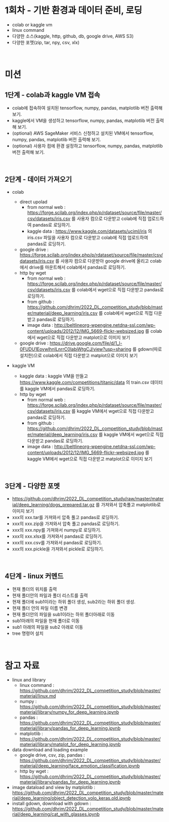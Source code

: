 # 1회차 - 기반 환경과 데이터 준비, 로딩

- colab or kaggle vm
- linux command
- 다양한 소스(kaggle, http, github, db, google drive, AWS S3)
- 다양한 포멧(zip, tar, npy, csv, xlx)

<br>

# 미션

## 1단계 - colab과 kaggle VM 접속
- colab에 접속하여 설치된 tensorflow, numpy, pandas, matplotlib 버전 출력해 보기.
- kaggle에서 VM을 생성하고 tensorflow, numpy, pandas, matplotlib 버전 출력해 보기.
- (optional) AWS SageMaker 서비스 신청하고 설치된 VM에서 tensorflow, numpy, pandas, matplotlib 버전 출력해 보기.
- (optional) 사용자 컴에 환경 설정하고 tensorflow, numpy, pandas, matplotlib 버전 출력해 보기.

<br>

## 2단계 - 데이터 가져오기
- colab
    - direct upolad
        - from normal web : https://forge.scilab.org/index.php/p/rdataset/source/file/master/csv/datasets/iris.csv 를 사용자 컴으로 다운받고 colab에 직접 업로드하여 pandas로 로딩하기.
        - kaggle data : https://www.kaggle.com/datasets/uciml/iris 의 iris.csv 파일을 사용자 컴으로 다운받고 colab에 직접 업로드하여 pandas로 로딩하기.
    - google drive : https://forge.scilab.org/index.php/p/rdataset/source/file/master/csv/datasets/iris.csv 를 사용자 컴으로 다운받아 google drive에 올리고 colab에서 drive를 마운트해서 colab에서 pandas로 로딩하기.
    - http by wget
        - from normal web : https://forge.scilab.org/index.php/p/rdataset/source/file/master/csv/datasets/iris.csv 를 colab에서 wget으로 직접 다운받고 pandas로 로딩하기.
        - from github : https://github.com/dhrim/2022_DL_competition_study/blob/master/material/deep_learning/iris.csv 를 colab에서 wget으로 직접 다운받고 pandas로 로딩하기.
        - image data : http://beltlineorg-wpengine.netdna-ssl.com/wp-content/uploads/2012/12/IMG_5669-flickr-websized.jpg 를 colab에서 wget으로 직접 다운받고 matplot으로 이미지 보기
    - google drive :
    https://drive.google.com/file/d/1_l-0FUDU1EovwlhnILnrrC0labjWtgCJ/view?usp=sharing 를 gdown(따로 설치한)으로 colab에서 직접 다운받고 matplot으로 이미지 보기

- kaggle VM
    - kaggle data : kaggle VM을 만들고 https://www.kaggle.com/competitions/titanic/data 의 train.csv 데이터를 kaggle VM에서 pandas로 로딩하기.
    - http by wget
        - from normal web : https://forge.scilab.org/index.php/p/rdataset/source/file/master/csv/datasets/iris.csv 를 kaggle VM에서 wget으로 직접 다운받고 pandas로 로딩하기.
        - from github : https://github.com/dhrim/2022_DL_competition_study/blob/master/material/deep_learning/iris.csv 를 kaggle VM에서 wget으로 직접 다운받고 pandas로 로딩하기.
        - image data : http://beltlineorg-wpengine.netdna-ssl.com/wp-content/uploads/2012/12/IMG_5669-flickr-websized.jpg 를 kaggle VM에서 wget으로 직접 다운받고 matplot으로 이미지 보기

<br>        

## 3단계 - 다양한 포멧
- https://github.com/dhrim/2022_DL_competition_study/raw/master/material/deep_learning/dogs_prepared.tar.gz 를 가져와서 압축풀고 matplotlib로 이미지 보기
- xxx의 xxx.tar를 가져와서 압축 풀고 pandas로 로딩하기.
- xxx의 xxx.zip을 가져와서 압축 풀고 pandas로 로딩하기.
- xxx의 xxx.npy를 가져와서 numpy로 로딩하기.
- xxx의 xxx.xlsx를 가져와서 pandas로 로딩하기.
- xxx의 xxx.csv를 가져와서 pandas로 로딩하기.
- xxx의 xxx.pickle을 가져와서 pickle로 로딩하기.

<br>

## 4단계 - linux 커멘드
- 현재 폴더의 위치를 출력
- 현재 폴더안의 파일과 폴더 리스트를 출력
- 현재 폴더에 sub1이라는 하위 폴더 생성, sub2라는 하위 폴더 생성.
- 현재 폴더 안의 파일 이름 변경
- 현재 폴더안의 파일을 sub1이라는 하위 폴더아래로 이동
- sub1아래의 파일을 현재 폴더로 이동
- sub1 아래의 파일을 sub2 아래로 이동
- tree 명령어 설치

<br>

# 참고 자료
- linux and library
    - linux command : https://github.com/dhrim/2022_DL_competition_study/blob/master/material/linux.md
    - numpy : https://github.com/dhrim/2022_DL_competition_study/blob/master/material/library/numpy_for_deep_learning.ipynb
    - pandas : https://github.com/dhrim/2022_DL_competition_study/blob/master/material/library/pandas_for_deep_learning.ipynb
    - matplotlib : https://github.com/dhrim/2022_DL_competition_study/blob/master/material/library/matplot_for_deep_learning.ipynb
- data download and loading example
    - google drive, csv, zip, pandas : https://github.com/dhrim/2022_DL_competition_study/blob/master/material/deep_learning/face_emotion_classification.ipynb
    - http by wget : https://github.com/dhrim/2022_DL_competition_study/blob/master/material/library/pandas_for_deep_learning.ipynb
- image dataload and view by matplotlib : https://github.com/dhrim/2022_DL_competition_study/blob/master/material/deep_learning/object_detection_yolo_keras.old.ipynb
- install gdown, download with gdown : https://github.com/dhrim/2022_DL_competition_study/blob/master/material/deep_learning/cat_with_glasses.ipynb